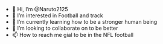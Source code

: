 - 👋 Hi, I’m @Naruto2125
- 👀 I’m interested in Football and track
- 🌱 I’m currently learning how to be a stronger human being
- 💞️ I’m looking to collaborate on to be better
- 📫 How to reach me gial to be in the NFL football

<!---
Naruto2125/Naruto2125 is a ✨ special ✨ repository because its `README.md` (this file) appears on your GitHub profile.
You can click the Preview link to take a look at your changes.
--->
